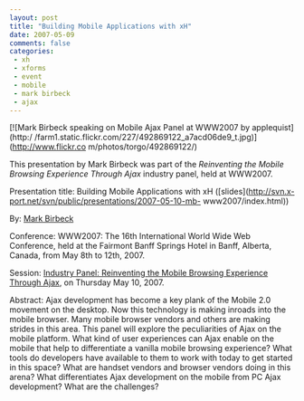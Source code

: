 ```yaml
---
layout: post
title: "Building Mobile Applications with xH"
date: 2007-05-09
comments: false
categories:
 - xh
 - xforms
 - event
 - mobile
 - mark birbeck
 - ajax
---
```

[![Mark Birbeck speaking on Mobile Ajax Panel at WWW2007 by applequist](http:/
/farm1.static.flickr.com/227/492869122_a7acd06de9_t.jpg)](http://www.flickr.co
m/photos/torgo/492869122/)

This presentation by Mark Birbeck was part of the _Reinventing the Mobile
Browsing Experience Through Ajax_ industry panel, held at WWW2007.

<!-- more -->

  
Presentation title: Building Mobile Applications with xH
([slides](http://svn.x-port.net/svn/public/presentations/2007-05-10-mb-
www2007/index.html))

  
By: [Mark Birbeck](/mark-birbeck)

  
Conference: WWW2007: The 16th International World Wide Web Conference, held at
the Fairmont Banff Springs Hotel in Banff, Alberta, Canada, from May 8th to
12th, 2007.

  
Session: [Industry Panel: Reinventing the Mobile Browsing Experience Through
Ajax](http://www2007.org/industrytopic2.php), on Thursday May 10, 2007.

  
Abstract: Ajax development has become a key plank of the Mobile 2.0 movement
on the desktop. Now this technology is making inroads into the mobile browser.
Many mobile browser vendors and others are making strides in this area. This
panel will explore the peculiarities of Ajax on the mobile platform. What kind
of user experiences can Ajax enable on the mobile that help to differentiate a
vanilla mobile browsing experience? What tools do developers have available to
them to work with today to get started in this space? What are handset vendors
and browser vendors doing in this arena? What differentiates Ajax development
on the mobile from PC Ajax development? What are the challenges?

